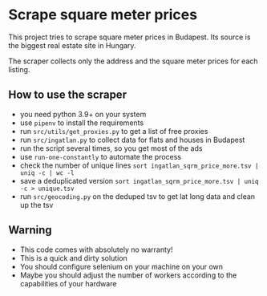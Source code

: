 # Scrape square meter prices
This project tries to scrape square meter
prices in Budapest. Its source is the
biggest real estate site in Hungary.

The scraper collects only the address and
the square meter prices for each listing.

## How to use the scraper
- you need python 3.9+ on your system
- use `pipenv` to install the requirements
- run `src/utils/get_proxies.py` to get a list
of free proxies
- run `src/ingatlan.py` to collect data for flats
and houses in Budapest
- run the script several times, so you get most of the ads
- use `run-one-constantly` to automate the process
- check the number of unique lines `sort ingatlan_sqrm_price_more.tsv | uniq -c | wc -l`
- save a deduplicated version `sort ingatlan_sqrm_price_more.tsv | uniq -c > unique.tsv`
- run `src/geocoding.py` on the deduped tsv to get
lat long data and clean up the tsv

## Warning
- This code comes with absolutely no warranty!
- This is a quick and dirty solution
- You should configure selenium on your machine
on your own
- Maybe you should adjust the number of workers
according to the capabilities of your hardware